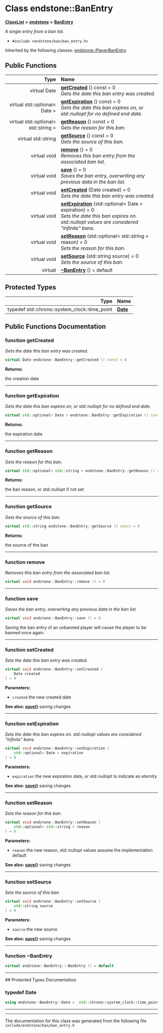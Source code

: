 

# Class endstone::BanEntry



[**ClassList**](annotated.md) **>** [**endstone**](namespaceendstone.md) **>** [**BanEntry**](classendstone_1_1BanEntry.md)



_A single entry from a ban list._ 

* `#include <endstone/ban/ban_entry.h>`





Inherited by the following classes: [endstone::PlayerBanEntry](classendstone_1_1PlayerBanEntry.md)
































## Public Functions

| Type | Name |
| ---: | :--- |
| virtual Date | [**getCreated**](#function-getcreated) () const = 0<br>_Gets the date this ban entry was created._  |
| virtual std::optional&lt; Date &gt; | [**getExpiration**](#function-getexpiration) () const = 0<br>_Gets the date this ban expires on, or std::nullopt for no defined end date._  |
| virtual std::optional&lt; std::string &gt; | [**getReason**](#function-getreason) () const = 0<br>_Gets the reason for this ban._  |
| virtual std::string | [**getSource**](#function-getsource) () const = 0<br>_Gets the source of this ban._  |
| virtual void | [**remove**](#function-remove) () = 0<br>_Removes this ban entry from the associated ban list._  |
| virtual void | [**save**](#function-save) () = 0<br>_Saves the ban entry, overwriting any previous data in the ban list._  |
| virtual void | [**setCreated**](#function-setcreated) (Date created) = 0<br>_Sets the date this ban entry was created._  |
| virtual void | [**setExpiration**](#function-setexpiration) (std::optional&lt; Date &gt; expiration) = 0<br>_Sets the date this ban expires on. std::nullopt values are considered "infinite" bans._  |
| virtual void | [**setReason**](#function-setreason) (std::optional&lt; std::string &gt; reason) = 0<br>_Sets the reason for this ban._  |
| virtual void | [**setSource**](#function-setsource) (std::string source) = 0<br>_Sets the source of this ban._  |
| virtual  | [**~BanEntry**](#function-banentry) () = default<br> |




## Protected Types

| Type | Name |
| ---: | :--- |
| typedef std::chrono::system\_clock::time\_point | [**Date**](#typedef-date)  <br> |
























## Public Functions Documentation




### function getCreated 

_Gets the date this ban entry was created._ 
```C++
virtual Date endstone::BanEntry::getCreated () const = 0
```





**Returns:**

the creation date 





        

<hr>



### function getExpiration 

_Gets the date this ban expires on, or std::nullopt for no defined end date._ 
```C++
virtual std::optional< Date > endstone::BanEntry::getExpiration () const = 0
```





**Returns:**

the expiration date 





        

<hr>



### function getReason 

_Gets the reason for this ban._ 
```C++
virtual std::optional< std::string > endstone::BanEntry::getReason () const = 0
```





**Returns:**

the ban reason, or std::nullopt if not set 





        

<hr>



### function getSource 

_Gets the source of this ban._ 
```C++
virtual std::string endstone::BanEntry::getSource () const = 0
```





**Returns:**

the source of the ban 





        

<hr>



### function remove 

_Removes this ban entry from the associated ban list._ 
```C++
virtual void endstone::BanEntry::remove () = 0
```




<hr>



### function save 

_Saves the ban entry, overwriting any previous data in the ban list._ 
```C++
virtual void endstone::BanEntry::save () = 0
```



Saving the ban entry of an unbanned player will cause the player to be banned once again. 


        

<hr>



### function setCreated 

_Sets the date this ban entry was created._ 
```C++
virtual void endstone::BanEntry::setCreated (
    Date created
) = 0
```





**Parameters:**


* `created` the new created date 



**See also:** [**save()**](classendstone_1_1BanEntry.md#function-save) saving changes 



        

<hr>



### function setExpiration 

_Sets the date this ban expires on. std::nullopt values are considered "infinite" bans._ 
```C++
virtual void endstone::BanEntry::setExpiration (
    std::optional< Date > expiration
) = 0
```





**Parameters:**


* `expiration` the new expiration date, or std::nullopt to indicate an eternity 



**See also:** [**save()**](classendstone_1_1BanEntry.md#function-save) saving changes 



        

<hr>



### function setReason 

_Sets the reason for this ban._ 
```C++
virtual void endstone::BanEntry::setReason (
    std::optional< std::string > reason
) = 0
```





**Parameters:**


* `reason` the new reason, std::nullopt values assume the implementation default 



**See also:** [**save()**](classendstone_1_1BanEntry.md#function-save) saving changes 



        

<hr>



### function setSource 

_Sets the source of this ban._ 
```C++
virtual void endstone::BanEntry::setSource (
    std::string source
) = 0
```





**Parameters:**


* `source` the new source 



**See also:** [**save()**](classendstone_1_1BanEntry.md#function-save) saving changes 



        

<hr>



### function ~BanEntry 

```C++
virtual endstone::BanEntry::~BanEntry () = default
```




<hr>
## Protected Types Documentation




### typedef Date 

```C++
using endstone::BanEntry::Date =  std::chrono::system_clock::time_point;
```




<hr>

------------------------------
The documentation for this class was generated from the following file `include/endstone/ban/ban_entry.h`


